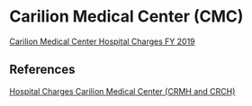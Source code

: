 # Carilion Medical Center (CMC)  

[Carilion Medical Center Hospital Charges FY 2019](https://github.com/jalbertbowden/virginia-hospital-costs-open-data/blob/master/data/carilion-medical-center/cmc-hospital-charges-fy-2019-data.csv)  

## References

[Hospital Charges Carilion Medical Center (CRMH and CRCH)](https://www.carilionclinic.org/sites/default/files/2018-12/CMC_Hospital_Charges_FY19.ods)  
